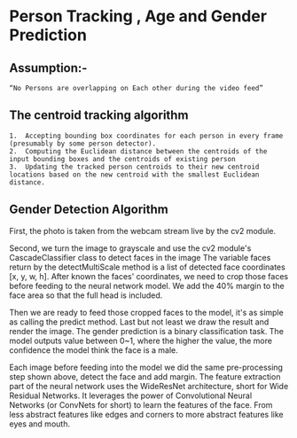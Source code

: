 # Person Tracking , Age and  Gender Prediction

## Assumption:-

	“No Persons are overlapping on Each other during the video feed”
			
## The centroid tracking algorithm
	1.	Accepting bounding box coordinates for each person in every frame (presumably by some person detector).
	2.	Computing the Euclidean distance between the centroids of the input bounding boxes and the centroids of existing person 
	3.	Updating the tracked person centroids to their new centroid locations based on the new centroid with the smallest Euclidean distance.

## Gender Detection Algorithm

First, the photo is taken from the webcam stream live by the cv2 module.

Second, we turn the image to grayscale and use the cv2 module's CascadeClassifier class to detect faces in the image
The variable faces return by the detectMultiScale method is a list of detected face coordinates [x, y, w, h]. After known the faces' coordinates, we need to crop those faces before feeding to the neural network model. We add the 40% margin to the face area so that the full head is included.

Then we are ready to feed those cropped faces to the model, it's as simple as calling the predict method. Last but not least we draw the result and render the image. The gender prediction is a binary classification task. The model outputs value between 0~1, where the higher the value, the more confidence the model think the face is a male.

Each image before feeding into the model we did the same pre-processing step shown above, detect the face and add margin.
The feature extraction part of the neural network uses the WideResNet architecture, short for Wide Residual Networks. It leverages the power of Convolutional Neural Networks (or ConvNets for short) to learn the features of the face. From less abstract features like edges and corners to more abstract features like eyes and mouth.
